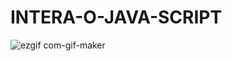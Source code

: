 # INTERA-O-JAVA-SCRIPT
![ezgif com-gif-maker](https://user-images.githubusercontent.com/93484378/148142627-944c692a-7d23-4905-8a93-288069e0225f.gif)
